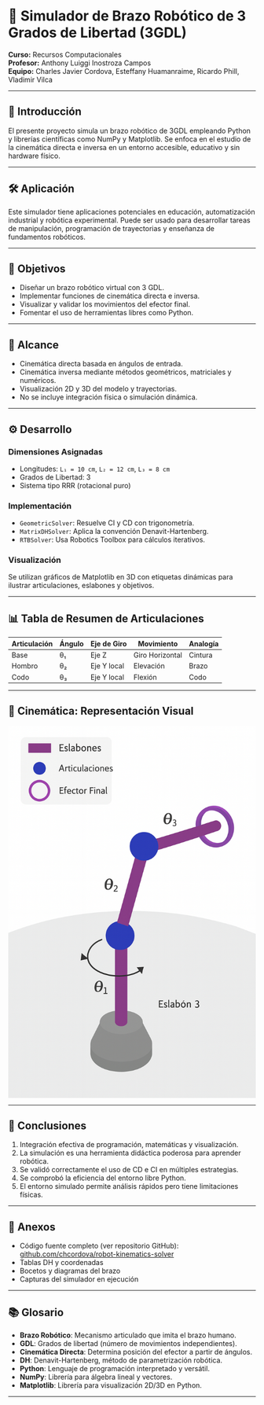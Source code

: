 
# 🤖 Simulador de Brazo Robótico de 3 Grados de Libertad (3GDL)

**Curso:** Recursos Computacionales  
**Profesor:** Anthony Luiggi Inostroza Campos  
**Equipo:** Charles Javier Cordova, Esteffany Huamanraime, Ricardo Phill, Vladimir Vilca  

---

## 🧠 Introducción

El presente proyecto simula un brazo robótico de 3GDL empleando Python y librerías científicas como NumPy y Matplotlib. Se enfoca en el estudio de la cinemática directa e inversa en un entorno accesible, educativo y sin hardware físico.

---

## 🛠️ Aplicación

Este simulador tiene aplicaciones potenciales en educación, automatización industrial y robótica experimental. Puede ser usado para desarrollar tareas de manipulación, programación de trayectorias y enseñanza de fundamentos robóticos.

---

## 🎯 Objetivos

- Diseñar un brazo robótico virtual con 3 GDL.
- Implementar funciones de cinemática directa e inversa.
- Visualizar y validar los movimientos del efector final.
- Fomentar el uso de herramientas libres como Python.

---

## 📐 Alcance

- Cinemática directa basada en ángulos de entrada.
- Cinemática inversa mediante métodos geométricos, matriciales y numéricos.
- Visualización 2D y 3D del modelo y trayectorias.
- No se incluye integración física o simulación dinámica.

---

## ⚙️ Desarrollo

### Dimensiones Asignadas
- Longitudes: `L₁ = 10 cm`, `L₂ = 12 cm`, `L₃ = 8 cm`
- Grados de Libertad: 3
- Sistema tipo RRR (rotacional puro)

### Implementación
- `GeometricSolver`: Resuelve CI y CD con trigonometría.
- `MatrixDHSolver`: Aplica la convención Denavit-Hartenberg.
- `RTBSolver`: Usa Robotics Toolbox para cálculos iterativos.

### Visualización
Se utilizan gráficos de Matplotlib en 3D con etiquetas dinámicas para ilustrar articulaciones, eslabones y objetivos.

---

## 📊 Tabla de Resumen de Articulaciones

| Articulación | Ángulo | Eje de Giro | Movimiento         | Analogía  |
|--------------|--------|-------------|--------------------|-----------|
| Base         | θ₁     | Eje Z       | Giro Horizontal    | Cintura   |
| Hombro       | θ₂     | Eje Y local | Elevación          | Brazo     |
| Codo         | θ₃     | Eje Y local | Flexión            | Codo      |

---

## 🧮 Cinemática: Representación Visual

<img src="/assets/arm-3GDL.png" alt="Brazo Robótico" width="600" height="auto" style="display: block; margin: 0 auto;">
  
---

## 📘 Conclusiones

1. Integración efectiva de programación, matemáticas y visualización.
2. La simulación es una herramienta didáctica poderosa para aprender robótica.
3. Se validó correctamente el uso de CD e CI en múltiples estrategias.
4. Se comprobó la eficiencia del entorno libre Python.
5. El entorno simulado permite análisis rápidos pero tiene limitaciones físicas.

---

## 📎 Anexos

- Código fuente completo (ver repositorio GitHub):  
  [github.com/chcordova/robot-kinematics-solver](https://github.com/chcordova/robot-kinematics-solver)
- Tablas DH y coordenadas
- Bocetos y diagramas del brazo
- Capturas del simulador en ejecución

---

## 📚 Glosario

- **Brazo Robótico**: Mecanismo articulado que imita el brazo humano.
- **GDL**: Grados de libertad (número de movimientos independientes).
- **Cinemática Directa**: Determina posición del efector a partir de ángulos.
- **DH**: Denavit-Hartenberg, método de parametrización robótica.
- **Python**: Lenguaje de programación interpretado y versátil.
- **NumPy**: Librería para álgebra lineal y vectores.
- **Matplotlib**: Librería para visualización 2D/3D en Python.

---
